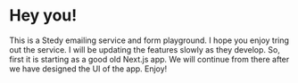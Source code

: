 # Hey you!
This is a Stedy emailing service and form playground. I hope you enjoy tring out the service. I will be updating the features slowly as they develop. 
So, first it is starting as a good old Next.js app. We will continue from there after we have designed the UI of the app. Enjoy!
